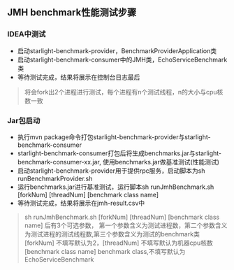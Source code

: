 ## JMH benchmark性能测试步骤
### IDEA中测试
- 启动starlight-benchmark-provider，BenchmarkProviderApplication类
- 启动starlight-benchmark-consumer中的JMH类，EchoServiceBenchmark类
- 等待测试完成，结果将展示在控制台日志最后
> 将会fork出2个进程进行测试，每个进程有n个测试线程，n的大小与cpu核数一致

### Jar包启动
- 执行mvn package命令打包starlight-benchmark-provider与starlight-benchmark-consumer
- starlight-benchmark-consumer打包后将生成benchmarks.jar与starlight-benchmark-consumer-xx.jar, 
使用benchmarks.jar做基准测试(性能测试)
- 启动starlight-benchmark-provider用于提供rpc服务，启动脚本为sh runBenchmarkProvider.sh
- 运行benchmarks.jar进行基准测试，运行脚本sh runJmhBenchmark.sh [forkNum] [threadNum] [benchmark class name]
- 等待测试完成，结果将展示在jmh-result.csv中
> sh runJmhBenchmark.sh [forkNum] [threadNum] [benchmark class name] 后有3个可选参数，
> 第一个参数含义为测试进程数，第二个参数含义为测试进程的测试线程数,第三个参数含义为测试的benchmark类
> [forkNum] 不填写默认为2，[threadNum] 不填写默认为机器cpu核数 [benchmark class name] benchmark class,不填写默认为EchoServiceBenchmark